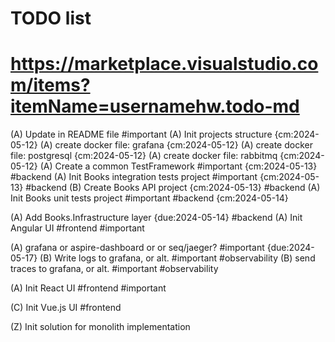 # TODO list
# https://marketplace.visualstudio.com/items?itemName=usernamehw.todo-md

(A) Update in README file #important
(A) Init projects structure {cm:2024-05-12}
(A) create docker file: grafana {cm:2024-05-12}
(A) create docker file: postgresql {cm:2024-05-12}
(A) create docker file: rabbitmq {cm:2024-05-12}
(A) Create a common TestFramework #important {cm:2024-05-13} #backend
(A) Init Books integration tests project #important {cm:2024-05-13} #backend
(B) Create Books API project {cm:2024-05-13} #backend
(A) Init Books unit tests project #important #backend {cm:2024-05-14}

(A) Add Books.Infrastructure layer {due:2024-05-14} #backend
(A) Init Angular UI #frontend #important

(A) grafana or aspire-dashboard or or seq/jaeger? #important {due:2024-05-17}
(B) Write logs to grafana, or alt. #important #observability
(B) send traces to grafana, or alt. #important #observability

(A) Init React UI #frontend #important

(C) Init Vue.js UI #frontend


(Z) Init solution for monolith implementation